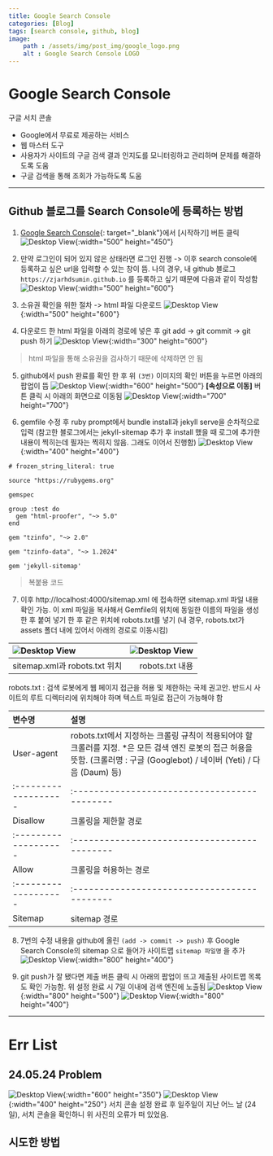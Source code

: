 ```yaml
---
title: Google Search Console
categories: [Blog]
tags: [search console, github, blog]
image:
    path : /assets/img/post_img/google_logo.png
    alt : Google Search Console LOGO
---
```


# Google Search Console
구글 서치 콘솔

- Google에서 무료로 제공하는 서비스
- 웹 마스터 도구
- 사용자가 사이트의 구글 검색 결과 인지도를 모니터링하고 관리하며 문제를 해결하도록 도움
- 구글 검색을 통해 조회가 가능하도록 도움


---

## Github 블로그를 Search Console에 등록하는 방법


1. [Google Search Console](https://search.google.com/search-console/about?hl=ko){: target="_blank"}에서 [시작하기] 버튼 클릭
![Desktop View](/assets/img/post_img/searchconsole/start.png){:width="500" height="450"}


2. 만약 로그인이 되어 있지 않은 상태라면 로그인 진행 -> 이후 search console에 등록하고 싶은 url을 입력할 수 있는 창이 뜸. 나의 경우, 내 github 블로그 `https://zjarhdsumin.github.io` 를 등록하고 싶기 때문에 다음과 같이 작성함
![Desktop View](/assets/img/post_img/searchconsole/domain.png){:width="500" height="600"}

3. 소유권 확인을 위한 절차 -> html 파일 다운로드
![Desktop View](/assets/img/post_img/searchconsole/html_file.png){:width="500" height="600"}

4. 다운로드 한 html 파일을 아래의 경로에 넣은 후 git add -> git commit -> git push 하기
![Desktop View](/assets/img/post_img/searchconsole/file_st.png){:width="300" height="600"}
> html 파일을 통해 소유권을 검사하기 때문에 삭제하면 안 됨

5. github에서 push 완료를 확인 한 후 위 `(3번)` 이미지의 확인 버튼을 누르면 아래의 팝업이 뜸
![Desktop View](/assets/img/post_img/searchconsole/check_html.png){:width="600" height="500"}
**[속성으로 이동]** 버튼 클릭 시 아래의 화면으로 이동됨
![Desktop View](/assets/img/post_img/searchconsole/searchconsole_main.png){:width="700" height="700"}

6. gemfile 수정 후 ruby prompt에서 bundle install과 jekyll serve을 순차적으로 입력
(참고한 블로그에서는 jekyll-sitemap 추가 후 install 했을 때 로그에 추가한 내용이 찍히는데 필자는 찍히지 않음. 그래도 이어서 진행함)
![Desktop View](/assets/img/post_img/searchconsole/gemfile_sitemap.png){:width="400" height="400"}

```Gemfile
# frozen_string_literal: true

source "https://rubygems.org"

gemspec

group :test do
  gem "html-proofer", "~> 5.0"
end

gem "tzinfo", "~> 2.0"

gem "tzinfo-data", "~> 1.2024"

gem 'jekyll-sitemap'
```
> 복붙용 코드

7. 이후 http://localhost:4000/sitemap.xml 에 접속하면 sitemap.xml 파일 내용 확인 가능. 이 xml 파일을 복사해서 Gemfile의 위치에 동일한 이름의 파일을 생성한 후 붙여 넣기 한 후 같은 위치에 robots.txt를 넣기 (내 경우, robots.txt가 assets 폴더 내에 있어서 아래의 경로로 이동시킴)

| ![Desktop View](/assets/img/post_img/searchconsole/sitemap.png) | ![Desktop View](/assets/img/post_img/searchconsole/robots.png)  |
| :--------------------------- | ---------------: |
| sitemap.xml과 robots.txt 위치 |  robots.txt 내용  |

robots.txt
 : 검색 로봇에게 웹 페이지 접근을 허용 및 제한하는 국제 권고안. 반드시 사이트의 루트 디렉터리에 위치해야 하며 텍스트 파일로 접근이 가능해야 함

| 변수명 | 설명 |
| :------------------- | :------------------------------------------- |
| User-agent | robots.txt에서 지정하는 크롤링 규칙이 적용되어야 할 크롤러를 지정. *은 모든 검색 엔진 로봇의 접근 허용을 뜻함. (크롤러명 : 구글 (Googlebot) / 네이버 (Yeti) / 다음 (Daum) 등) |
| :------------------- | :------------------------------------------- |
| Disallow | 크롤링을 제한할 경로 |
| :------------------- | :------------------------------------------- |
| Allow | 크롤링을 허용하는 경로 |
| :------------------- | :------------------------------------------- |
| Sitemap | sitemap 경로 |

8. 7번의 수정 내용을 github에 올린 `(add -> commit -> push)` 후 Google Search Console의 sitemap 으로 들어가 사이트맵 `sitemap 파일명` 을 추가
![Desktop View](/assets/img/post_img/searchconsole/plus_site.png){:width="800" height="400"}

9. git push가 잘 됐다면 제출 버튼 클릭 시 아래의 팝업이 뜨고 제출된 사이트맵 목록도 확인 가능함. 위 설정 완료 시 7일 이내에 검색 엔진에 노출됨
![Desktop View](/assets/img/post_img/searchconsole/success_sitemap.png){:width="800" height="500"}
![Desktop View](/assets/img/post_img/searchconsole/sitemap_list.png){:width="800" height="400"}


---


# Err List

## 24.05.24 Problem
![Desktop View](/assets/img/post_img/searchconsole/sitemap_err.png){:width="600" height="350"}
![Desktop View](/assets/img/post_img/searchconsole/err_content.png){:width="400" height="250"}
서치 콘솔 설정 완료 후 일주일이 지난 어느 날 (24일), 서치 콘솔을 확인하니 위 사진의 오류가 떠 있었음.

## 시도한 방법